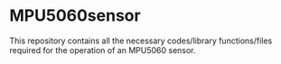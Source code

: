 # MPU5060sensor
This repository contains all the necessary codes/library functions/files required for the operation of an MPU5060 sensor.
